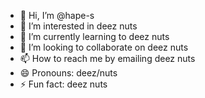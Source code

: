 - 👋 Hi, I’m @hape-s
- 👀 I’m interested in deez nuts
- 🌱 I’m currently learning to deez nuts
- 💞️ I’m looking to collaborate on deez nuts
- 📫 How to reach me by emailing deez nuts
- 😄 Pronouns: deez/nuts
- ⚡ Fun fact: deez nuts

<!---
hape-s/hape-s is a ✨ special ✨ repository because its `README.md` (this file) appears on your GitHub profile.
You can click the Preview link to take a look at your changes.
--->
